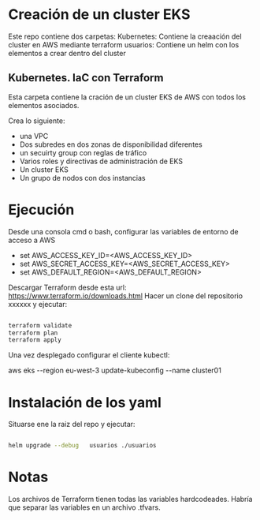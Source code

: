 # Creación de un cluster EKS

Este repo contiene dos carpetas:
Kubernetes: Contiene la creaación del cluster en AWS mediante terraform
usuarios: Contiene un helm con los elementos a crear dentro del cluster

## Kubernetes. IaC con Terraform
Esta carpeta contiene la cración de un cluster EKS de AWS con todos los elementos asociados.

Crea lo siguiente:
- una VPC
- Dos subredes en dos zonas de disponibilidad diferentes
- un secuirty group con reglas de tráfico
- Varios roles y directivas de administración de EKS
- Un cluster EKS
- Un grupo de nodos con dos instancias


# Ejecución
Desde una consola cmd o bash, configurar las variables de entorno de acceso a AWS

- set AWS_ACCESS_KEY_ID=<AWS_ACCESS_KEY_ID>
- set AWS_SECRET_ACCESS_KEY=<AWS_SECRET_ACCESS_KEY>
- set AWS_DEFAULT_REGION=<AWS_DEFAULT_REGION>

Descargar Terraform desde esta url: https://www.terraform.io/downloads.html
Hacer un clone del repositorio  xxxxxx y ejecutar:

```bash

terraform validate
terraform plan
terraform apply

```


Una vez desplegado configurar el cliente kubectl:

aws eks --region eu-west-3 update-kubeconfig --name cluster01

# Instalación de los yaml

Situarse ene la raiz del repo y ejecutar:

```bash

helm upgrade --debug   usuarios ./usuarios

```

# Notas

Los archivos de Terraform tienen todas las variables hardcodeades. Habría que separar las variables en un archivo .tfvars.




